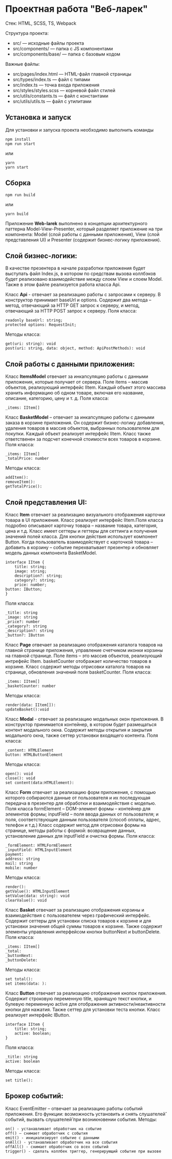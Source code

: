 # Проектная работа "Веб-ларек"

Стек: HTML, SCSS, TS, Webpack

Структура проекта:
- src/ — исходные файлы проекта
- src/components/ — папка с JS компонентами
- src/components/base/ — папка с базовым кодом

Важные файлы:
- src/pages/index.html — HTML-файл главной страницы
- src/types/index.ts — файл с типами
- src/index.ts — точка входа приложения
- src/styles/styles.scss — корневой файл стилей
- src/utils/constants.ts — файл с константами
- src/utils/utils.ts — файл с утилитами

## Установка и запуск
Для установки и запуска проекта необходимо выполнить команды

```
npm install
npm run start
```

или

```
yarn
yarn start
```
## Сборка

```
npm run build
```

или

```
yarn build
```

Приложение **Web-larek** выполнено в концепции архитектурного паттерна Model-View-Presenter, который разделяет приложение на три компонента: Model (слой работы с данными приложения), View (слой представления UI) и Presenter (содержит бизнес-логику приложения).

## Слой бизнес-логики:

В качестве презентера в начале разработки приложения будет выступать файл Index.js, в котором по средствам вызова коллбэков будет реализовано взаимодействие между слоем View и слоем Model. Также в этом файле реализуется работа класса Api.

Класс **Api** - отвечает за реализацию работы с запросами к серверу. В конструктор принимает  baseUrl и options. Содержит два метода – метод, отвечающий за HTTP GET запрос к серверу, и метод, отвечающий за HTTP POST запрос к серверу.
Поля класса:
```
readonly baseUrl: string;
protected options: RequestInit;
```
Методы класса:
```
get(uri: string): void
post(uri: string, data: object, method: ApiPostMethods): void
```

## Слой работы с данными приложения:

Класс **ItemsModel** отвечает за инкапсуляцию работы с данными приложения, которые получает от сервера. Поле items – массив объектов, реализующий интерфейс IItem. Каждый объект этого массива хранить информацию об одном товаре, включая его название, описание, категорию, цену и т. д.
Поля класса:
```
_items: IItem[]
```

Класс **BasketModel** – отвечает за инкапсуляцию работы с данными заказа в корзине приложения. Он содержит бизнес-логику добавления, удаления товаров в массив объектов, выбранных пользователем для покупки. Каждый объект реализует интерфейс IItem. Класс также ответственен за подсчет конечной стоимости всех товаров в корзине. 
Поля класса:
```
_items: IItem[]
_totalPrice: number
```
Методы класса:
```
addItem():
removeItem():
getTotalPrice():
```

## Слой представления UI:

Класс **Item** отвечает за реализацию визуального отображения карточки товара в UI приложения. Класс реализует интерфейс IItem.Поля класса подробно описывают карточку товара – название товара, категория, цена и т.д. Класс имеет сеттеры и геттеры для сеттинга и получения значений полей класса. Для кнопки действия использует компонент Button.
Когда пользователь взаимодействует с карточкой товара – добавить в корзину – событие перехватывает презентер и обновляет модель данных компонента BasketModel.
```
interface IItem {
	title: string;
   	image: string;
	description?: string;
	category?: string;
	price: number;
button: IButton;
}
```
Поля класса:
```
_title: string
_image: string
_price?: number
_category?: string
_description?: string
_button?: IButton
```

Класс **Page** отвечает за реализацию отображения каталога товаров на главной странице приложения, управление счетчиком иконки корзины на главной странице. Поле items – это массив объектов, реализующий интрефейс IItem. basketCounter отображает количество товаров в корзине.  Класс содержит методы отрисовки каталога товаров на странице, обновления значений поля basketCounter.
Поля класса:
```
_items: IItem[]
_basketCounter: number
```
Методы класса:
```
render(data: IItem[]): 
updateBasket():void
```

Класс **Modal** - отвечает за реализацию модальных окон приложения. В конструктор принимается контейнер,  в котором будет размещаться контент модального окна. Содержит методы открытия и закрытия модального окна, также сеттер установки входящего контента.
Поля класса:
```
_content: HTMLElement
button: HTMLButtonElement
```
Методы класса:
```
open(): void
close(): void
set content(data:HTMLElement):
```

Класс **Form** отвечает за реализацию форм приложения, с помощью которого собираются данные от пользователя и их последующая передача в презентер для обработки и взаимодействия с моделью. Поля класса formElement – DOM-элемент формы – контейнер для элементов формы; inputField – поля ввода данных от пользователя; и поля, соответствующие данным пользователя (способ оплаты, адрес, телефон и т.д.)
Класс содержит метод для отрисовки формы на странице, методы работы с формой: возвращение данных, установление данных для inputField и очистка формы.
Поля класса:
```
_formElement: HTMLFormElement
_inputField: HTMLInputElement
payment:
address: string
mail: string
mobile: number
```
Методы класса:
```
render(): 
getValue(): HTMLInputElement
setValue(data: string): void
clearValue(): void
```

Класс **Basket** отвечает за реализацию отображения корзины и взаимодействия с пользователем через графический интерфейс. Содержит сеттеры для установки списка товаров к корзине и для установки значения общей суммы товаров к корзине. Также содержит элементы управления интерфейсом кнопки buttonNext и buttonDelete.
Поля класса:
```
_items: IItem[]
_total:
_buttonNext:
_buttonDelete:
```
Методы класса:
```
set total():
set items(data: ):
```

Класс **Button** отвечает за реализацию отображения кнопок приложения. Содержит строковую переменную title, хранящую текст кнопки, и булевую переменную active для отображения активности/неактивности кнопки для нажатия. Также сеттер для установки теста кнопки. Класс реализует интерфейс IButton.
```
interface IItem {
	title: string;
   	active: boolean;
}
```
Поля класса:
```
_title: string
active: boolean
```
Методы класса:
```
set title():
```

## Брокер событий:
Класс EventEmitter – отвечает за реализацию работы событий приложения. Его функции: возможность установить и снять слушателей̆ событий, вызвать слушателей̆ при возникновении события.
Методы:
```
оn() - устанавливает обработчик на событие
off() – снимает обработчик с события
emit() - инициализирует событие с данными
onAll() - устанавливает обработчик на все события
offAll() - снимает обработчик со всех событий
trigger() - сделать коллбек триггер, генерирующий событие при вызове
```

